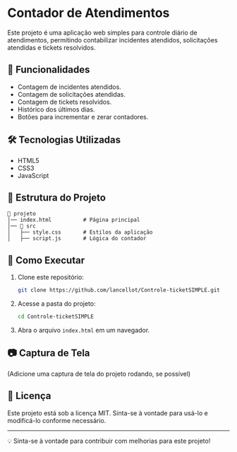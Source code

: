 # Contador de Atendimentos

Este projeto é uma aplicação web simples para controle diário de atendimentos, permitindo contabilizar incidentes atendidos, solicitações atendidas e tickets resolvidos.

## 📌 Funcionalidades
- Contagem de incidentes atendidos.
- Contagem de solicitações atendidas.
- Contagem de tickets resolvidos.
- Histórico dos últimos dias.
- Botões para incrementar e zerar contadores.

## 🛠 Tecnologias Utilizadas
- HTML5
- CSS3
- JavaScript

## 📂 Estrutura do Projeto
```plaintext
📁 projeto
│── index.html          # Página principal
│── 📁 src
│   ├── style.css       # Estilos da aplicação
│   ├── script.js       # Lógica do contador
```

## 🚀 Como Executar
1. Clone este repositório:
   ```sh
   git clone https://github.com/lancellot/Controle-ticketSIMPLE.git
   ```
2. Acesse a pasta do projeto:
   ```sh
   cd Controle-ticketSIMPLE
   ```
3. Abra o arquivo `index.html` em um navegador.

## 📷 Captura de Tela
(Adicione uma captura de tela do projeto rodando, se possível)

## 📄 Licença
Este projeto está sob a licença MIT. Sinta-se à vontade para usá-lo e modificá-lo conforme necessário.

---
💡 Sinta-se à vontade para contribuir com melhorias para este projeto!

